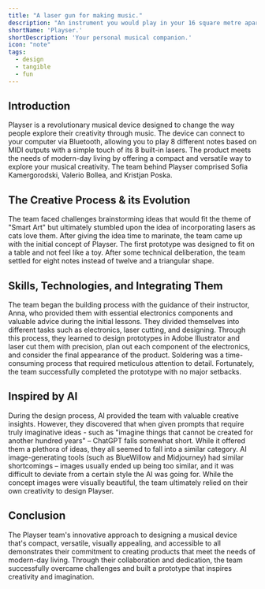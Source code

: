 ```yaml
---
title: "A laser gun for making music."
description: "An instrument you would play in your 16 square metre apartment in the year 2123. And it's anything you could have ever dreamed of."
shortName: 'Playser.'
shortDescription: 'Your personal musical companion.'
icon: "note"
tags:
  - design
  - tangible
  - fun
---
```


## Introduction

Playser is a revolutionary musical device designed to change the way people explore their creativity through music. The device can connect to your computer via Bluetooth, allowing you to play 8 different notes based on MIDI outputs with a simple touch of its 8 built-in lasers. The product meets the needs of modern-day living by offering a compact and versatile way to explore your musical creativity. The team behind Playser comprised Sofia Kamergorodski, Valerio Bollea, and Kristjan Poska.

## The Creative Process & its Evolution

The team faced challenges brainstorming ideas that would fit the theme of "Smart Art" but ultimately stumbled upon the idea of incorporating lasers as cats love them. After giving the idea time to marinate, the team came up with the initial concept of Playser. The first prototype was designed to fit on a table and not feel like a toy. After some technical deliberation, the team settled for eight notes instead of twelve and a triangular shape.

## Skills, Technologies, and Integrating Them

The team began the building process with the guidance of their instructor, Anna, who provided them with essential electronics components and valuable advice during the initial lessons. They divided themselves into different tasks such as electronics, laser cutting, and designing. Through this process, they learned to design prototypes in Adobe Illustrator and laser cut them with precision, plan out each component of the electronics, and consider the final appearance of the product. Soldering was a time-consuming process that required meticulous attention to detail. Fortunately, the team successfully completed the prototype with no major setbacks.

## Inspired by AI

During the design process, AI provided the team with valuable creative insights. However, they discovered that when given prompts that require truly imaginative ideas - such as "imagine things that cannot be created for another hundred years" – ChatGPT falls somewhat short. While it offered them a plethora of ideas, they all seemed to fall into a similar category. AI image-generating tools (such as BlueWillow and Midjourney) had similar shortcomings – images usually ended up being too similar, and it was difficult to deviate from a certain style the AI was going for. While the concept images were visually beautiful, the team ultimately relied on their own creativity to design Playser.

## Conclusion

The Playser team's innovative approach to designing a musical device that's compact, versatile, visually appealing, and accessible to all demonstrates their commitment to creating products that meet the needs of modern-day living. Through their collaboration and dedication, the team successfully overcame challenges and built a prototype that inspires creativity and imagination.
